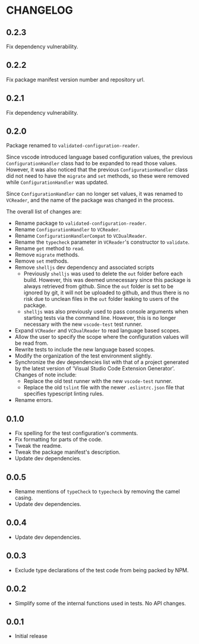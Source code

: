 # CHANGELOG

## 0.2.3

Fix dependency vulnerability.

## 0.2.2

Fix package manifest version number and repository url. 

## 0.2.1

Fix dependency vulnerability.

## 0.2.0 

Package renamed to `validated-configuration-reader`.

Since vscode introduced language based configuration values, the previous 
`ConfigurationHandler` class had to be expanded to read those values. However, 
it was also noticed that the previous `ConfigurationHandler` class did not 
need to have the `migrate` and `set` methods, so these were removed while
`ConfigurationHandler` was updated. 

Since `ConfigurationHandler` can no longer set values, it was renamed to
`VCReader`, and the name of the package was changed in the process. 

The overall list of changes are: 

- Rename package to `validated-configuration-reader`. 
- Rename `ConfigurationHandler` to `VCReader`.
- Rename `ConfigurationHandlerCompat` to `VCDualReader`. 
- Rename the `typecheck` parameter in `VCReader`'s constructor to `validate`.
- Rename `get` method to `read`.
- Remove `migrate` methods. 
- Remove `set` methods.
- Remove `shelljs` dev dependency and associated scripts
    * Previously `shelljs` was used to delete the `out` folder before each build. However, this was
      deemed unnecessary since this package is always retrieved from github. Since the `out` folder 
      is set to be ignored by git, it will not be uploaded to github, and thus there is no risk due 
      to unclean files in the `out` folder leaking to users of the package. 
    * `shelljs` was also previously used to pass console arguments when starting tests via the 
      command line. However, this is no longer necessary with the new `vscode-test` test runner.
- Expand `VCReader` and `VCDualReader` to read language based scopes.
- Allow the user to specify the scope where the configuration values will be read from.
- Rewrite tests to include the new language based scopes.
- Modify the organization of the test environment slightly.
- Synchronize the dev dependencies list with that of a project generated by the latest version of
  'Visual Studio Code Extension Generator'. Changes of note include:
    * Replace the old test runner with the new `vscode-test` runner.
    * Replace the old `tslint` file with the newer `.eslintrc.json` file that specifies typescript
      linting rules.
- Rename errors.

## 0.1.0

- Fix spelling for the test configuration's comments.
- Fix formatting for parts of the code.
- Tweak the readme.
- Tweak the package manifest's description.
- Update dev dependencies.

## 0.0.5

- Rename mentions of `typeCheck` to `typecheck` by removing the camel casing.
- Update dev dependencies.

## 0.0.4 

- Update dev dependencies.

## 0.0.3 

- Exclude type declarations of the test code from being packed by NPM.

## 0.0.2

- Simplify some of the internal functions used in tests. No API changes.

## 0.0.1

- Initial release